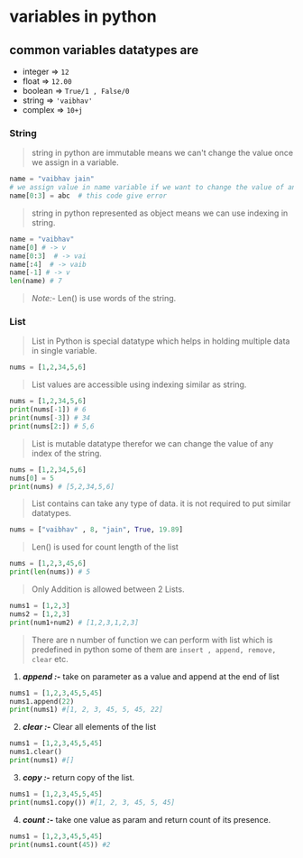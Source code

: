 # variables in python

## common variables datatypes are
- integer  => ```12```
- float    => ```12.00```
- boolean  => ```True/1 , False/0```
- string   => ```'vaibhav'```
- complex  => ```10+j```

### String
> string in python are immutable means we can't change the value once we assign in a variable.
```py
name = "vaibhav jain"
# we assign value in name variable if we want to change the value of any index than python won't allow us to do that for example
name[0:3] = abc  # this code give error
```
> string in python represented as object means we can use indexing in string.
```py
name = "vaibhav"
name[0] # -> v
name[0:3]  # -> vai
name[:4]  # -> vaib
name[-1] # -> v
len(name) # 7
```
> *Note:-* Len() is use words of the string.

### List
> List in Python is special datatype which helps in holding multiple data in single variable. 
```py
nums = [1,2,34,5,6]
```
> List values are accessible using indexing similar as string.
```py
nums = [1,2,34,5,6]
print(nums[-1]) # 6
print(nums[-3]) # 34
print(nums[2:]) # 5,6
```
> List is mutable datatype therefor we can change the value of any index of the string.
```py
nums = [1,2,34,5,6]
nums[0] = 5
print(nums) # [5,2,34,5,6]
```
> List contains can take any type of data. it is not required to put similar datatypes.
```py
nums = ["vaibhav" , 8, "jain", True, 19.89]
```
> Len() is used for count length of the list
```py
nums = [1,2,3,45,6]
print(len(nums)) # 5
```
> Only Addition is allowed between 2 Lists.
```py
nums1 = [1,2,3]
nums2 = [1,2,3]
print(num1+num2) # [1,2,3,1,2,3]
```
> There are n number of function we can perform with list which is predefined in python some of them are ```insert , append, remove, clear``` etc.

1. _**append :-**_ take on parameter as a value and append at the end of list
```py
nums1 = [1,2,3,45,5,45]
nums1.append(22)
print(nums1) #[1, 2, 3, 45, 5, 45, 22]
```

2. _**clear :-**_ Clear all elements of the list
```py
nums1 = [1,2,3,45,5,45]
nums1.clear()
print(nums1) #[]
```

3. _**copy :-**_ return copy of the list.
```py
nums1 = [1,2,3,45,5,45]
print(nums1.copy()) #[1, 2, 3, 45, 5, 45]
```

4. _**count :-**_ take one value as param and return count of its presence.
```py
nums1 = [1,2,3,45,5,45]
print(nums1.count(45)) #2
```

